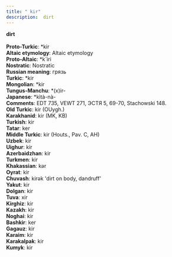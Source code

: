 ```yaml
---
title: " kir"
description:  dirt
---
```

<strong> dirt</strong><br><br>
<strong>Proto-Turkic</strong>:  *kir<br>
<strong>Altaic etymology</strong>:  Altaic etymology<br>
<strong> Proto-Altaic</strong>:  *k`ìri<br>
<strong>Nostratic</strong>:  Nostratic<br>
<strong>Russian meaning</strong>:  грязь<br>
<strong>Turkic</strong>:  *kir<br>
<strong>Mongolian</strong>:  *kir<br>
<strong>Tungus-Manchu</strong>:  *(x)ir-<br>
<strong>Japanese</strong>:  *kìtà-nà-<br>
<strong>Comments</strong>:  EDT 735, VEWT 271, ЭСТЯ 5, 69-70, Stachowski 148.<br>
<strong>Old Turkic</strong>:  kir (OUygh.)<br>
<strong>Karakhanid</strong>:  kir (MK, KB)<br>
<strong>Turkish</strong>:  kir<br>
<strong>Tatar</strong>:  ker<br>
<strong>Middle Turkic</strong>:  kir (Houts., Pav. C, AH)<br>
<strong>Uzbek</strong>:  kir<br>
<strong>Uighur</strong>:  kir<br>
<strong>Azerbaidzhan</strong>:  kir<br>
<strong>Turkmen</strong>:  kir<br>
<strong>Khakassian</strong>:  kǝr<br>
<strong>Oyrat</strong>:  kir<br>
<strong>Chuvash</strong>:  kirǝk 'dirt on body, dandruff'<br>
<strong>Yakut</strong>:  kir<br>
<strong>Dolgan</strong>:  kir<br>
<strong>Tuva</strong>:  xir<br>
<strong>Kirghiz</strong>:  kir<br>
<strong>Kazakh</strong>:  kir<br>
<strong>Noghai</strong>:  kir<br>
<strong>Bashkir</strong>:  ker<br>
<strong>Gagauz</strong>:  kir<br>
<strong>Karaim</strong>:  kir<br>
<strong>Karakalpak</strong>:  kir<br>
<strong>Kumyk</strong>:  kir<br>


